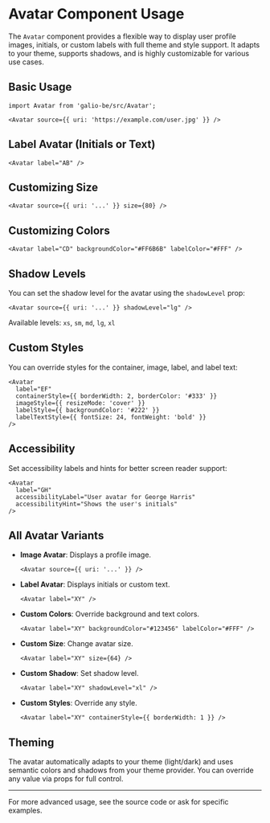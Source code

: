 # Avatar Component Usage

The `Avatar` component provides a flexible way to display user profile images, initials, or custom labels with full theme and style support. It adapts to your theme, supports shadows, and is highly customizable for various use cases.

## Basic Usage

```tsx
import Avatar from 'galio-be/src/Avatar';

<Avatar source={{ uri: 'https://example.com/user.jpg' }} />
```

## Label Avatar (Initials or Text)

```tsx
<Avatar label="AB" />
```

## Customizing Size

```tsx
<Avatar source={{ uri: '...' }} size={80} />
```

## Customizing Colors

```tsx
<Avatar label="CD" backgroundColor="#FF6B6B" labelColor="#FFF" />
```

## Shadow Levels

You can set the shadow level for the avatar using the `shadowLevel` prop:

```tsx
<Avatar source={{ uri: '...' }} shadowLevel="lg" />
```

Available levels: `xs`, `sm`, `md`, `lg`, `xl`

## Custom Styles

You can override styles for the container, image, label, and label text:

```tsx
<Avatar
  label="EF"
  containerStyle={{ borderWidth: 2, borderColor: '#333' }}
  imageStyle={{ resizeMode: 'cover' }}
  labelStyle={{ backgroundColor: '#222' }}
  labelTextStyle={{ fontSize: 24, fontWeight: 'bold' }}
/>
```

## Accessibility

Set accessibility labels and hints for better screen reader support:

```tsx
<Avatar
  label="GH"
  accessibilityLabel="User avatar for George Harris"
  accessibilityHint="Shows the user's initials"
/>
```

## All Avatar Variants

- **Image Avatar**: Displays a profile image.
  ```tsx
  <Avatar source={{ uri: '...' }} />
  ```
- **Label Avatar**: Displays initials or custom text.
  ```tsx
  <Avatar label="XY" />
  ```
- **Custom Colors**: Override background and text colors.
  ```tsx
  <Avatar label="XY" backgroundColor="#123456" labelColor="#FFF" />
  ```
- **Custom Size**: Change avatar size.
  ```tsx
  <Avatar label="XY" size={64} />
  ```
- **Custom Shadow**: Set shadow level.
  ```tsx
  <Avatar label="XY" shadowLevel="xl" />
  ```
- **Custom Styles**: Override any style.
  ```tsx
  <Avatar label="XY" containerStyle={{ borderWidth: 1 }} />
  ```

## Theming

The avatar automatically adapts to your theme (light/dark) and uses semantic colors and shadows from your theme provider. You can override any value via props for full control.

---
For more advanced usage, see the source code or ask for specific examples.
